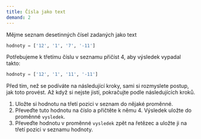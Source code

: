 ```yaml
---
title: Čísla jako text
demand: 2
---
```


Mějme seznam desetinných čísel zadaných jako text

```py
hodnoty = ['12', '1', '7', '-11']
```

Potřebujeme k třetímu číslu v seznamu přičíst 4, aby výsledek vypadal takto:

```py
hodnoty = ['12', '1', '11', '-11']
```

Před tím, než se podíváte na následující kroky, sami si rozmyslete postup, jak
toto provést. Až když si nejste jistí, pokračujte podle následujících kroků.

1. Uložte si hodnotu na třetí pozici v seznam do nějaké proměnné.
1. Převeďte tuto hodnotu na číslo a přičtěte k němu 4. Výsledek uložte do proměnné `vysledek`.
1. Převeďte hodnotu v proměnné `vysledek` zpět na řetězec a uložte ji na třetí pozici v seznamu hodnoty.
